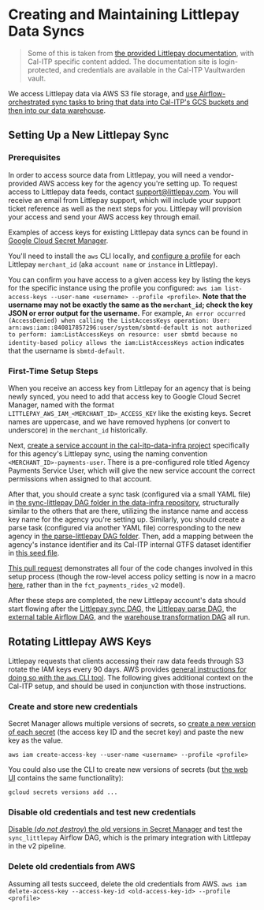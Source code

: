 # Creating and Maintaining Littlepay Data Syncs

> Some of this is taken from [the provided Littlepay documentation](https://docs.littlepay.io/data/faq/), with Cal-ITP specific content added. The documentation site is login-protected, and credentials are available in the Cal-ITP Vaultwarden vault.

We access Littlepay data via AWS S3 file storage, and [use Airflow-orchestrated sync tasks to bring that data into Cal-ITP's GCS buckets and then into our data warehouse](https://docs.calitp.org/data-infra/architecture/data.html).

## Setting Up a New Littlepay Sync

### Prerequisites

In order to access source data from Littlepay, you will need a vendor-provided AWS access key for the agency you're setting up. To request access to Littlepay data feeds, contact support@littlepay.com. You will receive an email from Littlepay support, which will include your support ticket reference as well as the next steps for you. Littlepay will provision your access and send your AWS access key through email.

Examples of access keys for existing Littlepay data syncs can be found in [Google Cloud Secret Manager](https://console.cloud.google.com/security/secret-manager?project=cal-itp-data-infra).

You'll need to install the `aws` CLI locally, and [configure a profile](https://docs.aws.amazon.com/cli/latest/userguide/getting-started-quickstart.html) for each Littlepay `merchant_id` (aka `account name` or `instance` in Littlepay).

You can confirm you have access to a given access key by listing the keys for the specific instance using the profile you configured:
`aws iam list-access-keys --user-name <username> --profile <profile>`. **Note that the username may not be exactly the same as the `merchant_id`; check the key JSON or error output for the username.** For example, `An error occurred (AccessDenied) when calling the ListAccessKeys operation: User: arn:aws:iam::840817857296:user/system/sbmtd-default is not authorized to perform: iam:ListAccessKeys on resource: user sbmtd because no identity-based policy allows the iam:ListAccessKeys action` indicates that the username is `sbmtd-default`.

### First-Time Setup Steps

When you receive an access key from Littlepay for an agency that is being newly synced, you need to add that access key to Google Cloud Secret Manager, named with the format `LITTLEPAY_AWS_IAM_<MERCHANT_ID>_ACCESS_KEY` like the existing keys. Secret names are uppercase, and we have removed hyphens (or convert to underscore) in the `merchant_id` historically.

Next, [create a service account in the cal-itp-data-infra project](https://console.cloud.google.com/iam-admin/serviceaccounts/create?walkthrough_id=iam--create-service-account&project=cal-itp-data-infra#step_index=1) specifically for this agency's Littlepay sync, using the naming convention `<MERCHANT_ID>-payments-user`. There is a pre-configured role titled Agency Payments Service User, which will give the new service account the correct permissions when assigned to that account.

After that, you should create a sync task (configured via a small YAML file) in [the sync-littlepay DAG folder in the data-infra repository](https://github.com/cal-itp/data-infra/tree/8516a1a4ab2ecfe6ef33e3fbc4224bcedbd06e98/airflow/dags/sync_littlepay), structurally similar to the others that are there, utilizing the instance name and access key name for the agency you're setting up. Similarly, you should create a parse task (configured via another YAML file) corresponding to the new agency in [the parse-littlepay DAG folder](https://github.com/cal-itp/data-infra/tree/8516a1a4ab2ecfe6ef33e3fbc4224bcedbd06e98/airflow/dags/parse_littlepay). Then, add a mapping between the agency's instance identifier and its Cal-ITP internal GTFS dataset identifier in [this seed file](https://github.com/cal-itp/data-infra/blob/main/warehouse/seeds/payments_gtfs_datasets.csv).

[This pull request](https://github.com/cal-itp/data-infra/pull/2928/files) demonstrates all four of the code changes involved in this setup process (though the row-level access policy setting is now in a macro [here](https://github.com/cal-itp/data-infra/blob/main/warehouse/macros/create_row_access_policy.sql#L21), rather than in the `fct_payments_rides_v2` model).

After these steps are completed, the new Littlepay account's data should start flowing after the [Littlepay sync DAG](https://o1d2fa0877cf3fb10p-tp.appspot.com/dags/sync_littlepay/grid), the [Littlepay parse DAG](https://o1d2fa0877cf3fb10p-tp.appspot.com/dags/parse_littlepay/grid), the [external table Airflow DAG](https://o1d2fa0877cf3fb10p-tp.appspot.com/dags/create_external_tables/grid), and the [warehouse transformation DAG](https://o1d2fa0877cf3fb10p-tp.appspot.com/dags/transform_warehouse/grid) all run.

## Rotating Littlepay AWS Keys

Littlepay requests that clients accessing their raw data feeds through S3 rotate the IAM keys every 90 days. AWS provides [general instructions for doing so with the `aws` CLI tool](https://aws.amazon.com/blogs/security/how-to-rotate-access-keys-for-iam-users/). The following gives additional context on the Cal-ITP setup, and should be used in conjunction with those instructions.

### Create and store new credentials

Secret Manager allows multiple versions of secrets, so [create a new version of each secret](https://cloud.google.com/secret-manager/docs/add-secret-version) (the access key ID and the secret key) and paste the new key as the value.

`aws iam create-access-key --user-name <username> --profile <profile>`

You could also use the CLI to create new versions of secrets (but [the web UI](https://console.cloud.google.com/security/secret-manager?project=cal-itp-data-infra) contains the same functionality):

`gcloud secrets versions add ...`

### Disable old credentials and test new credentials

[Disable (*do not destroy*) the old versions in Secret Manager](https://cloud.google.com/secret-manager/docs/disable-secret-version) and test the `sync_littlepay` Airflow DAG, which is the primary integration with Littlepay in the v2 pipeline.

### Delete old credentials from AWS

Assuming all tests succeed, delete the old credentials from AWS.
`aws iam delete-access-key --access-key-id <old-access-key-id> --profile <profile>`
